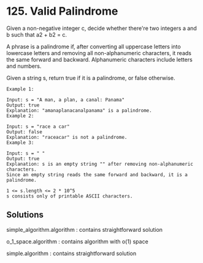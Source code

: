 # 125. Valid Palindrome

Given a non-negative integer c, decide whether there're two integers a and b such that a2 + b2 = c.

A phrase is a palindrome if, after converting all uppercase letters into
lowercase letters and removing all non-alphanumeric characters, it reads
the same forward and backward. Alphanumeric characters include letters and
numbers.

Given a string s, return true if it is a palindrome, or false otherwise.

```
Example 1:

Input: s = "A man, a plan, a canal: Panama"
Output: true
Explanation: "amanaplanacanalpanama" is a palindrome.
Example 2:

Input: s = "race a car"
Output: false
Explanation: "raceacar" is not a palindrome.
Example 3:

Input: s = " "
Output: true
Explanation: s is an empty string "" after removing non-alphanumeric characters.
Since an empty string reads the same forward and backward, it is a palindrome.
```

```
1 <= s.length <= 2 * 10^5
s consists only of printable ASCII characters.

```

## Solutions

simple_algorithm.algorithm : contains straightforward solution

o_1_space.algorithm : contains algorithm with o(1) space

simple.algorithm : contains straightforward solution
